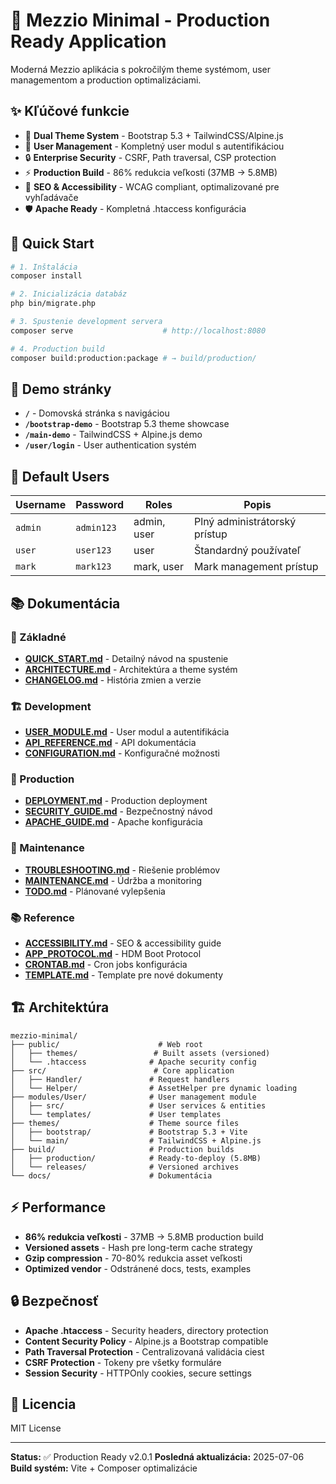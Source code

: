 # 🚀 Mezzio Minimal - Production Ready Application

Moderná Mezzio aplikácia s pokročilým theme systémom, user managementom a production optimalizáciami.

## ✨ Kľúčové funkcie

- 🎨 **Dual Theme System** - Bootstrap 5.3 + TailwindCSS/Alpine.js
- 👤 **User Management** - Kompletný user modul s autentifikáciou
- 🔒 **Enterprise Security** - CSRF, Path traversal, CSP protection
- ⚡ **Production Build** - 86% redukcia veľkosti (37MB → 5.8MB)
- 📱 **SEO & Accessibility** - WCAG compliant, optimalizované pre vyhľadávače
- 🛡️ **Apache Ready** - Kompletná .htaccess konfigurácia

## 🚀 Quick Start

```bash
# 1. Inštalácia
composer install

# 2. Inicializácia databáz
php bin/migrate.php

# 3. Spustenie development servera
composer serve                    # http://localhost:8080

# 4. Production build
composer build:production:package # → build/production/
```

## 🎯 Demo stránky

- **`/`** - Domovská stránka s navigáciou
- **`/bootstrap-demo`** - Bootstrap 5.3 theme showcase
- **`/main-demo`** - TailwindCSS + Alpine.js demo
- **`/user/login`** - User authentication systém

## 👤 Default Users

| Username | Password | Roles | Popis |
|----------|----------|-------|-------|
| `admin` | `admin123` | admin, user | Plný administrátorský prístup |
| `user` | `user123` | user | Štandardný používateľ |
| `mark` | `mark123` | mark, user | Mark management prístup |

## 📚 Dokumentácia

### 📖 Základné
- **[QUICK_START.md](QUICK_START.md)** - Detailný návod na spustenie
- **[ARCHITECTURE.md](ARCHITECTURE.md)** - Architektúra a theme systém
- **[CHANGELOG.md](CHANGELOG.md)** - História zmien a verzie

### 🏗️ Development
- **[USER_MODULE.md](USER_MODULE.md)** - User modul a autentifikácia
- **[API_REFERENCE.md](API_REFERENCE.md)** - API dokumentácia
- **[CONFIGURATION.md](CONFIGURATION.md)** - Konfiguračné možnosti

### 🚀 Production
- **[DEPLOYMENT.md](DEPLOYMENT.md)** - Production deployment
- **[SECURITY_GUIDE.md](SECURITY_GUIDE.md)** - Bezpečnostný návod
- **[APACHE_GUIDE.md](APACHE_GUIDE.md)** - Apache konfigurácia

### 🔧 Maintenance
- **[TROUBLESHOOTING.md](TROUBLESHOOTING.md)** - Riešenie problémov
- **[MAINTENANCE.md](MAINTENANCE.md)** - Údržba a monitoring
- **[TODO.md](TODO.md)** - Plánované vylepšenia

### 📚 Reference
- **[ACCESSIBILITY.md](ACCESSIBILITY.md)** - SEO & accessibility guide
- **[APP_PROTOCOL.md](APP_PROTOCOL.md)** - HDM Boot Protocol
- **[CRONTAB.md](CRONTAB.md)** - Cron jobs konfigurácia
- **[TEMPLATE.md](TEMPLATE.md)** - Template pre nové dokumenty

## 🏗️ Architektúra

```
mezzio-minimal/
├── public/                      # Web root
│   ├── themes/                 # Built assets (versioned)
│   └── .htaccess              # Apache security config
├── src/                        # Core application
│   ├── Handler/               # Request handlers
│   └── Helper/                # AssetHelper pre dynamic loading
├── modules/User/              # User management module
│   ├── src/                   # User services & entities
│   └── templates/             # User templates
├── themes/                    # Theme source files
│   ├── bootstrap/             # Bootstrap 5.3 + Vite
│   └── main/                  # TailwindCSS + Alpine.js
├── build/                     # Production builds
│   ├── production/            # Ready-to-deploy (5.8MB)
│   └── releases/              # Versioned archives
└── docs/                      # Dokumentácia
```

## ⚡ Performance

- **86% redukcia veľkosti** - 37MB → 5.8MB production build
- **Versioned assets** - Hash pre long-term cache strategy
- **Gzip compression** - 70-80% redukcia asset veľkosti
- **Optimized vendor** - Odstránené docs, tests, examples

## 🔒 Bezpečnosť

- **Apache .htaccess** - Security headers, directory protection
- **Content Security Policy** - Alpine.js a Bootstrap compatible
- **Path Traversal Protection** - Centralizovaná validácia ciest
- **CSRF Protection** - Tokeny pre všetky formuláre
- **Session Security** - HTTPOnly cookies, secure settings

## 📄 Licencia

MIT License

---

**Status:** ✅ Production Ready v2.0.1
**Posledná aktualizácia:** 2025-07-06
**Build systém:** Vite + Composer optimalizácie
